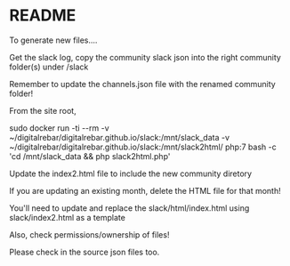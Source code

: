 README
======

To generate new files....

Get the slack log, copy the community slack json into the right community folder(s) under /slack

Remember to update the channels.json file with the renamed community folder!

From the site root, 

sudo docker run -ti --rm -v ~/digitalrebar/digitalrebar.github.io/slack:/mnt/slack_data -v ~/digitalrebar/digitalrebar.github.io/slack:/mnt/slack2html/ php:7 bash -c 'cd /mnt/slack_data && php slack2html.php'

Update the index2.html file to include the new community diretory

If you are updating an existing month, delete the HTML file for that month!

You'll need to update and replace the slack/html/index.html using slack/index2.html as a template

Also, check permissions/ownership of files!

Please check in the source json files too.